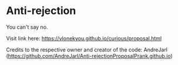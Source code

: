 # Anti-rejection
You can't say no.                                                                                                                                      

Visit link here: https://vlonekyou.github.io/curious/proposal.html

Credits to the respective owner and creator of the code:
AndreJarl (https://github.com/AndreJarl/Anti-rejectionProposalPrank.github.io)
